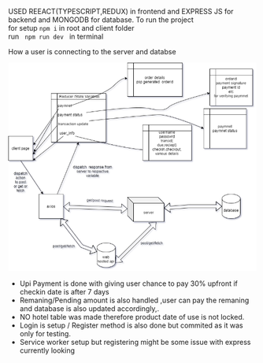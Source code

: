 USED REEACT(TYPESCRIPT,REDUX) in frontend and EXPRESS JS for backend and MONGODB for database. 
To run the project<br/>
for setup `npm i` in root and client folder<br/>
run &nbsp; `npm run dev` &nbsp; in terminal


How a user is connecting to the server and databse

![Alt text](https://github.com/moonstoper/files/blob/master/Untitled%20Diagram.png)
- Upi Payment is done with giving user chance to pay 30% upfront if checkin date is after 7 days
- Remaning/Pending amount is also handled ,user can pay the remaning and database is also updated accordingly,.
- NO hotel table was made therefore product date of use is not locked.
- Login is setup  /  Register method is also done but commited as it was only for testing.
- Service worker setup but registering might be some issue with express currently looking
